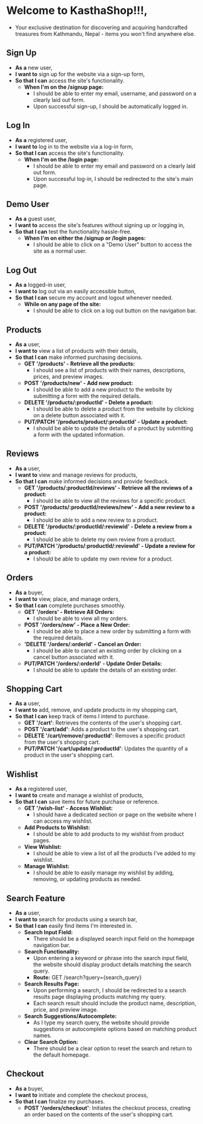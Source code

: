 # Welcome to KasthaShop!!!, 
- Your exclusive destination for discovering and acquiring handcrafted treasures from Kathmandu, Nepal - items you won't find anywhere else.

## Sign Up
- **As a** new user,
- **I want to** sign up for the website via a sign-up form,
- **So that I can** access the site's functionality.
  - **When I'm on the /signup page:**
    - I should be able to enter my email, username, and password on a clearly laid out form.
    - Upon successful sign-up, I should be automatically logged in.

## Log In
- **As a** registered user,
- **I want to** log in to the website via a log-in form,
- **So that I can** access the site's functionality.
  - **When I'm on the /login page:**
    - I should be able to enter my email and password on a clearly laid out form.
    - Upon successful log-in, I should be redirected to the site's main page.

## Demo User
- **As a** guest user,
- **I want to** access the site's features without signing up or logging in,
- **So that I can** test the functionality hassle-free.
  - **When I'm on either the /signup or /login pages:**
    - I should be able to click on a "Demo User" button to access the site as a normal user.

## Log Out
- **As a** logged-in user,
- **I want to** log out via an easily accessible button,
- **So that I can** secure my account and logout whenever needed.
  - **While on any page of the site:**
    - I should be able to click on a log out button on the navigation bar.

## Products
- **As a** user,
- **I want to** view a list of products with their details,
- **So that I can** make informed purchasing decisions.
  - **GET '/products' - Retrieve all the products:**
    - I should see a list of products with their names, descriptions, prices, and preview images.
  - **POST '/products/new' - Add new product:**
    - I should be able to add a new product to the website by submitting a form with the required details.
  - **DELETE '/products/:productId' - Delete a product:**
    - I should be able to delete a product from the website by clicking on a delete button associated with it.
  - **PUT/PATCH '/products/product/:productId' - Update a product:**
    - I should be able to update the details of a product by submitting a form with the updated information.

## Reviews
- **As a** user,
- **I want to** view and manage reviews for products,
- **So that I can** make informed decisions and provide feedback.
  - **GET '/products/:productId/reviews' - Retrieve all the reviews of a product:**
    - I should be able to view all the reviews for a specific product.
  - **POST '/products/:productId/reviews/new' - Add a new review to a product:**
    - I should be able to add a new review to a product.
  - **DELETE '/products/:productId/:reviewid' - Delete a review from a product:**
    - I should be able to delete my own review from a product.
  - **PUT/PATCH '/products/:productId/:reviewId' - Update a review for a product:**
    - I should be able to update my own review for a product.

## Orders
- **As a** buyer,
- **I want to** view, place, and manage orders,
- **So that I can** complete purchases smoothly.
  - **GET '/orders' - Retrieve All Orders:**
    - I should be able to view all my orders.
  - **POST '/orders/new' - Place a New Order:**
    - I should be able to place a new order by submitting a form with the required details.
  - **'DELETE '/orders/:orderId' - Cancel an Order:**
    - I should be able to cancel an existing order by clicking on a cancel button associated with it.
  - **PUT/PATCH '/orders/:orderId' - Update Order Details:**
    - I should be able to update the details of an existing order.

## Shopping Cart
- **As a** user,
- **I want to** add, remove, and update products in my shopping cart,
- **So that I can** keep track of items I intend to purchase.
  - **GET '/cart'**: Retrieves the contents of the user's shopping cart.
  - **POST '/cart/add'**: Adds a product to the user's shopping cart.
  - **DELETE '/cart/remove/:productId'**: Removes a specific product from the user's shopping cart.
  - **PUT/PATCH '/cart/update/:productId'**: Updates the quantity of a product in the user's shopping cart.

## Wishlist
- **As a** registered user,
- **I want to** create and manage a wishlist of products,
- **So that I can** save items for future purchase or reference.
  - **GET '/wish-list' - Access Wishlist:**
    - I should have a dedicated section or page on the website where I can access my wishlist.
  - **Add Products to Wishlist:**
    - I should be able to add products to my wishlist from product pages.
  - **View Wishlist:**
    - I should be able to view a list of all the products I've added to my wishlist.
  - **Manage Wishlist:**
    - I should be able to easily manage my wishlist by adding, removing, or updating products as needed.

## Search Feature
- **As a** user,
- **I want to** search for products using a search bar,
- **So that I can** easily find items I'm interested in.
  - **Search Input Field:**
    - There should be a displayed search input field on the homepage navigation bar.
  - **Search Functionality:**
    - Upon entering a keyword or phrase into the search input field, the website should display product details matching the search query.
    - **Route:** GET /search?query={search_query}
  - **Search Results Page:**
    - Upon performing a search, I should be redirected to a search results page displaying products matching my query.
    - Each search result should include the product name, description, price, and preview image.
  - **Search Suggestions/Autocomplete:**
    - As I type my search query, the website should provide suggestions or autocomplete options based on matching product names.
  - **Clear Search Option:**
    - There should be a clear option to reset the search and return to the default homepage.

## Checkout
- **As a** buyer,
- **I want to** initiate and complete the checkout process,
- **So that I can** finalize my purchases.
  - **POST '/orders/checkout'**: Initiates the checkout process, creating an order based on the contents of the user's shopping cart.
